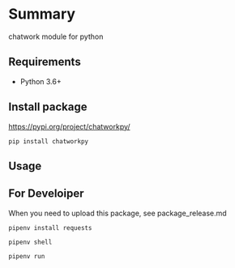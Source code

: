 # Summary

chatwork module for python

## Requirements

- Python 3.6+

## Install package

https://pypi.org/project/chatworkpy/

```
pip install chatworkpy
```

## Usage



## For Develoiper

When you need to upload this package, see package_release.md

```
pipenv install requests

pipenv shell

pipenv run
```
